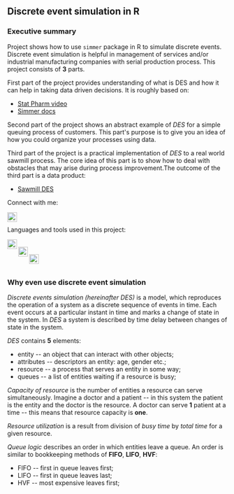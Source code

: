 ## Discrete event simulation in R

### Executive summary

Project shows how to use `simmer` package in R to simulate discrete events.
Discrete event simulation is helpful in management of services and/or
industrial manufacturing companies with serial production process. This
project consists of **3** parts.

First part of the project provides understanding of what is DES and how it
can help in taking data driven decisions. It is roughly based on:  

- [Stat Pharm video]  
- [Simmer docs]  

Second part of the project shows an abstract example of *DES* for a simple
queuing process of customers. This part's purpose is to give you an idea of
how you could organize your processes using data.

Third part of the project is a practical implementation of *DES* to a real
world sawmill process. The core idea of this part is to show how to deal
with obstacles that may arise during process improvement.The outcome of the
third part is a data product:

- [Sawmill DES]  

Connect with me:

[<img align="left" alt="GeorgyMakarov | LinkedIn" width="22px" src="https://cdn.jsdelivr.net/npm/simple-icons@v3/icons/linkedin.svg"/>][Linkedin]  

<br />

Languages and tools used in this project:

[<img align="left" alt="GeorgyMakarov | Rstudio" width="22px" src="https://rstudio.com/wp-content/uploads/2018/10/RStudio-Logo-gray.svg"/>][Rstudio]  
[<img align="left" alt="GeorgyMakarov | Github" width="22px" src="https://cdn.jsdelivr.net/npm/simple-icons@v3/icons/github.svg"/>][Github]  
[<img align="left" alt="GeorgyMakarov | Git" width="22px" src="https://cdn.jsdelivr.net/npm/simple-icons@v3/icons/git.svg"/>][Git]  

<br />


### Why even use discrete event simulation

*Discrete events simulation (hereinafter DES)* is a model, which reproduces
the operation of a system as a discrete sequence of events in time. Each
event occurs at a particular instant in time and marks a change of state in
the system. In *DES* a system is described by time delay between changes
of state in the system.

*DES* contains **5** elements:  

* entity -- an object that can interact with other objects;  
* attributes -- descriptors an entity: age, gender etc.;  
* resource -- a process that serves an entity in some way;  
* queues -- a list of entities waiting if a resource is busy;  


*Capacity of resource* is the number of entities a resource can serve
simultaneously. Imagine a doctor and a patient -- in this system the patient
is the entity and the doctor is the resource. A doctor can serve **1**
patient at a time -- this means that resource capacity is **one**.

*Resource utilization* is a result from division of *busy time* by 
*total time* for a given resource. 

*Queue logic* describes an order in which entities leave a queue. An order
is similar to bookkeeping methods of **FIFO**, **LIFO**, **HVF**:  

* FIFO -- first in queue leaves first;  
* LIFO -- first in queue leaves last;  
* HVF -- most expensive leaves first;  




<br />
<br />

[Stat Pharm video]: https://www.youtube.com/watch?v=Qe1NvHJcmZs&t=4s  
[Simmer docs]: https://r-simmer.org
[Sawmill DES]: https://rpubs.com/georgy_makarov/647960  
[Linkedin]: https://www.linkedin.com/in/georgy-makarov-11436b42/  
[Rstudio]: https://rstudio.com
[Github]: https://github.com  
[Git]: https://git-scm.com  

